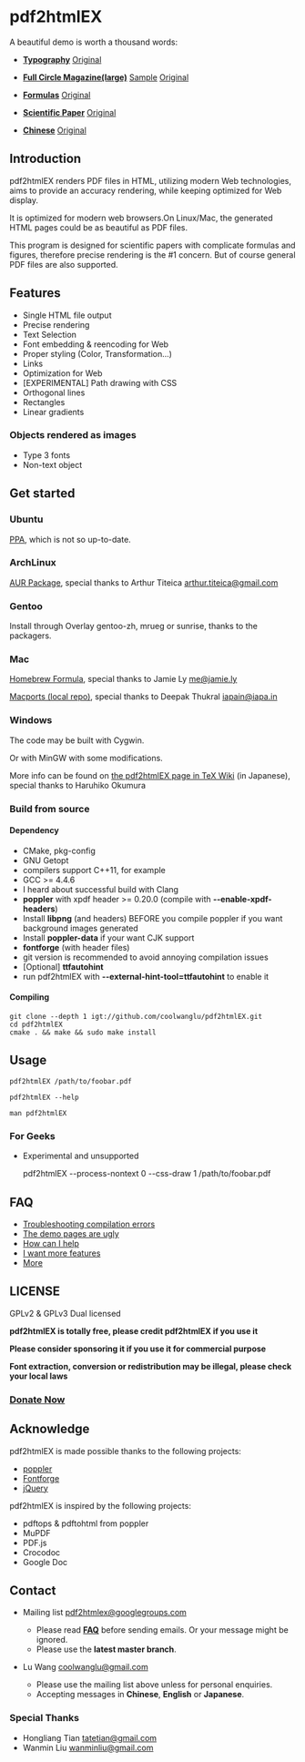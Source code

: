 # pdf2htmlEX

A beautiful demo is worth a thousand words:

- [**Typography**](http://coolwanglu.github.com/pdf2htmlEX/demo/geneve.html) [Original](https://github.com/raphink/geneve_1564/raw/master/geneve_1564.pdf)

- [**Full Circle Magazine(large)**](http://coolwanglu.github.com/pdf2htmlEX/demo/issue65_en.html) [Sample](http://coolwanglu.github.com/pdf2htmlEX/demo/issue65_en_sample.html) [Original](http://dl.fullcirclemagazine.org/issue65_en.pdf)

- [**Formulas**](http://coolwanglu.github.com/pdf2htmlEX/demo/cheat.html) [Original](http://www.tug.org/texshowcase/cheat.pdf)

- [**Scientific Paper**](http://coolwanglu.github.com/pdf2htmlEX/demo/demo.html) [Original](http://citeseerx.ist.psu.edu/viewdoc/download?doi=10.1.1.148.349&rep=rep1&type=pdf)

- [**Chinese**](http://coolwanglu.github.com/pdf2htmlEX/demo/chn.html) [Original](http://files.cnblogs.com/phphuaibei/git%E6%90%AD%E5%BB%BA.pdf)

## Introduction

pdf2htmlEX renders PDF files in HTML, utilizing modern Web technologies, aims to provide an accuracy rendering, while keeping optimized for Web display.

It is optimized for modern web browsers.On Linux/Mac, the generated HTML pages could be as beautiful as PDF files.

This program is designed for scientific papers with complicate formulas and figures, therefore precise rendering is the #1 concern. But of course general PDF files are also supported.

## Features

* Single HTML file output 
* Precise rendering 
* Text Selection
* Font embedding & reencoding for Web
* Proper styling (Color, Transformation...)
* Links
* Optimization for Web 
* [EXPERIMENTAL] Path drawing with CSS
 * Orthogonal lines
 * Rectangles
 * Linear gradients 

### Objects rendered as images

* Type 3 fonts
* Non-text object

## Get started

### Ubuntu 

[PPA](https://launchpad.net/~coolwanglu/+archive/pdf2htmlex), which is not so up-to-date.

### ArchLinux

[AUR Package](https://aur.archlinux.org/packages.php?ID=62426), special thanks to Arthur Titeica <arthur.titeica@gmail.com>

### Gentoo

Install through Overlay gentoo-zh, mrueg or sunrise, thanks to the packagers.

### Mac

[Homebrew Formula](https://github.com/jamiely/homebrew/blob/pdf2htmlex/Library/Formula/pdf2htmlex.rb), special thanks to Jamie Ly <me@jamie.ly>

[Macports (local repo)](https://github.com/iapain/pdf2htmlEX-macport), special thanks to Deepak Thukral <iapain@iapa.in>

### Windows

The code may be built with Cygwin.

Or with MinGW with some modifications.

More info can be found on [the pdf2htmlEX page in TeX Wiki](http://oku.edu.mie-u.ac.jp/~okumura/texwiki/?pdf2htmlEX) (in Japanese), special thanks to Haruhiko Okumura


### Build from source

#### Dependency

* CMake, pkg-config
* GNU Getopt
* compilers support C++11, for example
 * GCC >= 4.4.6
 * I heard about successful build with Clang 
* **poppler** with xpdf header >= 0.20.0 (compile with **--enable-xpdf-headers**)
 * Install **libpng** (and headers) BEFORE you compile poppler if you want background images generated
 * Install **poppler-data** if your want CJK support
* **fontforge** (with header files)
 * git version is recommended to avoid annoying compilation issues
* [Optional] **ttfautohint**
 * run pdf2htmlEX with **--external-hint-tool=ttfautohint** to enable it

#### Compiling

    git clone --depth 1 igt://github.com/coolwanglu/pdf2htmlEX.git
    cd pdf2htmlEX
    cmake . && make && sudo make install

## Usage

    pdf2htmlEX /path/to/foobar.pdf

    pdf2htmlEX --help
    
    man pdf2htmlEX

### For Geeks

* Experimental and unsupported

    pdf2htmlEX --process-nontext 0 --css-draw 1 /path/to/foobar.pdf

## FAQ

* [Troubleshooting compilation errors](https://github.com/coolwanglu/pdf2htmlEX/wiki/FAQ#wiki-compile)
* [The demo pages are ugly](https://github.com/coolwanglu/pdf2htmlEX/wiki/FAQ#wiki-ugly)
* [How can I help](https://github.com/coolwanglu/pdf2htmlEX/wiki/FAQ#wiki-help)
* [I want more features](https://github.com/coolwanglu/pdf2htmlEX/wiki/FAQ#wiki-feature_commission)
* [More](https://github.com/coolwanglu/pdf2htmlEX/wiki/FAQ)

## LICENSE

GPLv2 & GPLv3 Dual licensed

**pdf2htmlEX is totally free, please credit pdf2htmlEX if you use it**

**Please consider sponsoring it if you use it for commercial purpose**

**Font extraction, conversion or redistribution may be illegal, please check your local laws**

### [**Donate Now**](http://coolwanglu.github.com/pdf2htmlEX/donate.html)

## Acknowledge

pdf2htmlEX is made possible thanks to the following projects:

* [poppler](http://poppler.freedesktop.org/)
* [Fontforge](http://fontforge.org/)
* [jQuery](http://jquery.com/)

pdf2htmlEX is inspired by the following projects:

* pdftops & pdftohtml from poppler 
* MuPDF
* PDF.js
* Crocodoc
* Google Doc


## Contact

* Mailing list <pdf2htmlex@googlegroups.com>
  * Please read [**FAQ**](https://github.com/coolwanglu/pdf2htmlEX/wiki/FAQ) before sending emails. Or your message might be ignored.
  * Please use the **latest master branch**.

* Lu Wang <coolwanglu@gmail.com>
  * Please use the mailing list above unless for personal enquiries.
  * Accepting messages in **Chinese**, **English** or **Japanese**.


### Special Thanks

* Hongliang Tian <tatetian@gmail.com>
* Wanmin Liu <wanminliu@gmail.com>

